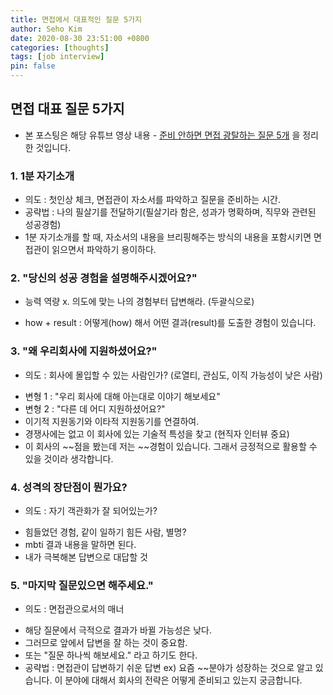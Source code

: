 ```yaml
---
title: 면접에서 대표적인 질문 5가지
author: Seho Kim
date: 2020-08-30 23:51:00 +0800
categories: [thoughts]
tags: [job interview]
pin: false
---
```


## **면접 대표 질문 5가지**

* 본 포스팅은 해당 유튜브 영상 내용 - [준비 안하면 면접 광탈하는 질문 5개](https://www.youtube.com/watch?v=qAXAdqpKL6s) 을 정리한 것입니다.

### **1. 1분 자기소개**
* 의도 : 첫인상 체크, 면접관이 자소서를 파악하고 질문을 준비하는 시간.
* 공략법 : 나의 필살기를 전달하기(필살기라 함은, 성과가 명확하며, 직무와 관련된 성공경험)
* 1분 자기소개를 할 때, 자소서의 내용을 브리핑해주는 방식의 내용을 포함시키면 면접관이 읽으면서 파악하기 용이하다.

### **2. "당신의 성공 경험을 설명해주시겠어요?"**
* 능력 역량 x. 의도에 맞는 나의 경험부터 답변해라. (두괄식으로)
- how + result : 어떻게(how) 해서 어떤 결과(result)를 도출한 경험이 있습니다.

### **3. "왜 우리회사에 지원하셨어요?"**
* 의도 : 회사에 몰입할 수 있는 사람인가? (로열티, 관심도, 이직 가능성이 낮은 사람)
- 변형 1 : "우리 회사에 대해 아는대로 이야기 해보세요"
- 변형 2 : "다른 데 어디 지원하셨어요?"
- 이기적 지원동기와 이타적 지원동기를 연결하여.
- 경쟁사에는 없고 이 회사에 있는 기술적 특성을 찾고 (현직자 인터뷰 중요)
- 이 회사의 ~~점을 봤는데 저는 ~~경험이 있습니다. 그래서 긍정적으로 활용할 수 있을 것이라 생각합니다.

### **4. 성격의 장단점이 뭔가요?**
* 의도 : 자기 객관화가 잘 되어있는가?
- 힘들었던 경험, 같이 일하기 힘든 사람, 별명?
- mbti 결과 내용을 말하면 된다.
- 내가 극복해본 답변으로 대답할 것

### **5. "마지막 질문있으면 해주세요."**
* 의도 : 면접관으로서의 매너
- 해당 질문에서 극적으로 결과가 바뀔 가능성은 낮다.
- 그러므로 앞에서 답변을 잘 하는 것이 중요함.
- 또는 "질문 하나씩 해보세요." 라고 하기도 한다.
- 공략법 : 면접관이 답변하기 쉬운 답변 ex) 요즘 ~~분야가 성장하는 것으로 알고 있습니다. 이 분야에 대해서 회사의 전략은 어떻게 준비되고 있는지 궁금합니다.